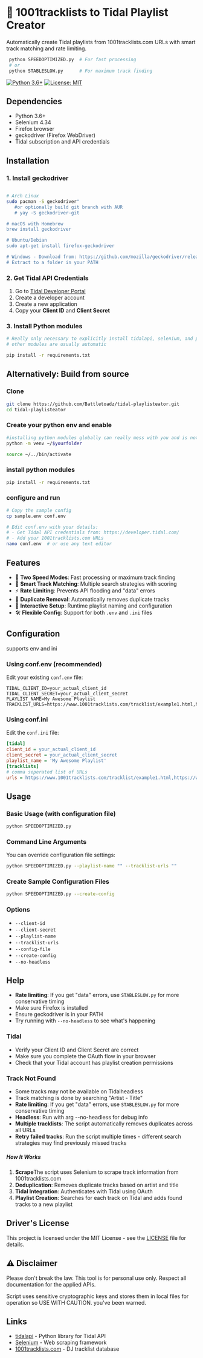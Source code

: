 # 🎵 1001tracklists to Tidal Playlist Creator

Automatically create Tidal playlists from 1001tracklists.com URLs with smart track matching and rate limiting.

  ```bash
   python SPEEDOPTIMIZED.py  # For fast processing
   # or
   python STABLESLOW.py      # For maximum track finding
   ```

[![Python 3.6+](https://img.shields.io/badge/python-3.6+-blue.svg)](https://www.python.org/downloads/)
[![License: MIT](https://img.shields.io/badge/License-MIT-yellow.svg)](https://opensource.org/licenses/MIT)

## Dependencies
- Python 3.6+
- Selenium 4.34
- Firefox browser 
- geckodriver (Firefox WebDriver)
- Tidal subscription and API credentials

## Installation

### 1. Install geckodriver
```bash

# Arch Linux
sudo pacman -S geckodriver"
   #or optionally build git branch with AUR
   # yay -S geckodriver-git

# macOS with Homebrew
brew install geckodriver

# Ubuntu/Debian
sudo apt-get install firefox-geckodriver

# Windows - Download from: https://github.com/mozilla/geckodriver/releases
# Extract to a folder in your PATH

```

### 2. Get Tidal API Credentials
1. Go to [Tidal Developer Portal](https://developer.tidal.com/)
2. Create a developer account
3. Create a new application  
4. Copy your **Client ID** and **Client Secret**

### 3. Install Python modules

```bash
# Really only necessary to explicitly install tidalapi, selenium, and python-dotenv.
# other modules are usually automatic

pip install -r requirements.txt
```
## Alternatively: Build from source

### Clone
```bash
git clone https://github.com/Battletoadz/tidal-playlisteator.git
cd tidal-playlisteator
```
### Create your python env and enable
```bash
#installing python modules globally can really mess with you and is not recommended
python -m venv ~/$yourfolder

source ~/../bin/activate
```
### install python modules
```bash
pip install -r requirements.txt
```
### configure and run
```bash
# Copy the sample config
cp sample.env conf.env

# Edit conf.env with your details:
# - Get Tidal API credentials from: https://developer.tidal.com/
# - Add your 1001tracklists.com URLs
nano conf.env  # or use any text editor
```

## Features
- 🚀 **Two Speed Modes**: Fast processing or maximum track finding
- 🎯 **Smart Track Matching**: Multiple search strategies with scoring
- ⚡ **Rate Limiting**: Prevents API flooding and "data" errors  
- 🔄 **Duplicate Removal**: Automatically removes duplicate tracks
- 📝 **Interactive Setup**: Runtime playlist naming and configuration
- 🛠️ **Flexible Config**: Support for both `.env` and `.ini` files

## Configuration
supports env and ini

### Using conf.env (recommended)

Edit your existing `conf.env` file:

```env
TIDAL_CLIENT_ID=your_actual_client_id
TIDAL_CLIENT_SECRET=your_actual_client_secret
PLAYLIST_NAME=My Awesome Playlist
TRACKLIST_URLS=https://www.1001tracklists.com/tracklist/example1.html,https://www.1001tracklists.com/tracklist/example2.html
```
### Using conf.ini
Edit the `conf.ini` file:
```ini
[tidal]
client_id = your_actual_client_id
client_secret = your_actual_client_secret
playlist_name = 'My Awesome Playlist'
[tracklists]
# comma seperated list of URLs
urls = https://www.1001tracklists.com/tracklist/example1.html,https://www.1001tracklists.com/tracklist/example2.html
```
## Usage

### Basic Usage (with configuration file)
```bash
python SPEEDOPTIMIZED.py
```
### Command Line Arguments
You can override configuration file settings:
```bash
python SPEEDOPTIMIZED.py --playlist-name "" --tracklist-urls ""
```
### Create Sample Configuration Files
```bash
python SPEEDOPTIMIZED.py --create-config
```
### Options
- `--client-id`
- `--client-secret`
- `--playlist-name`
- `--tracklist-urls`
- `--config-file`
- `--create-config`
- `--no-headless`
## Help
- **Rate limiting**: If you get "data" errors, use `STABLESLOW.py` for more conservative timing
- Make sure Firefox is installed
- Ensure geckodriver is in your PATH
- Try running with `--no-headless` to see what's happening
### Tidal 
- Verify your Client ID and Client Secret are correct
- Make sure you complete the OAuth flow in your browser
- Check that your Tidal account has playlist creation permissions
### Track Not Found
- Some tracks may not be available on Tidalheadless
- Track matching is done by searching "Artist - Title"
- **Rate limiting**: If you get "data" errors, use `STABLESLOW.py` for more conservative timing
- **Headless**: Run with arg --no-headless for debug info
- **Multiple tracklists**: The script automatically removes duplicates across all URLs
- **Retry failed tracks**: Run the script multiple times - different search strategies may find previously missed tracks
##### How It Works
1. **Scrape**The script uses Selenium to scrape track information from 1001tracklists.com
2. **Deduplication**: Removes duplicate tracks based on artist and title
3. **Tidal Integration**: Authenticates with Tidal using OAuth
4. **Playlist Creation**: Searches for each track on Tidal and adds found tracks to a new playlist

## Driver's License
This project is licensed under the MIT License - see the [LICENSE](LICENSE) file for details.

## ⚠️ Disclaimer
Please don't break the law. This tool is for personal use only. Respect all documentation for the applied APIs. 

Script uses sensitive cryptographic keys and stores them in local files for operation so USE WITH CAUTION. you've been warned.

## Links
- [tidalapi](https://github.com/tamland/python-tidal) - Python library for Tidal API
- [Selenium](https://selenium.dev/) - Web scraping framework
- [1001tracklists.com](https://1001tracklists.com/) - DJ tracklist database
